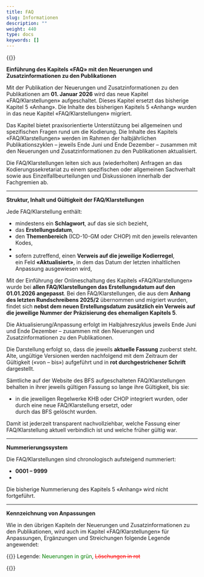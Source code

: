 ```yaml
---
title: FAQ
slug: Informationen
description: ""
weight: 440
type: docs
keywords: []
---
```


{{<printButton>}}

**Einführung des Kapitels «FAQ» mit den Neuerungen und Zusatzinformationen zu den Publikationen**
   
Mit der Publikation der Neuerungen und Zusatzinformationen zu den Publikationen am **01. Januar 2026** wird das neue Kapitel «FAQ/Klarstellungen» aufgeschaltet.
Dieses Kapitel ersetzt das bisherige Kapitel 5 «Anhang».
Die Inhalte des bisherigen Kapitels 5 «Anhang» wurden in das neue Kapitel «FAQ/Klarstellungen» migriert.
  
Das Kapitel bietet praxisorientierte Unterstützung bei allgemeinen und spezifischen Fragen rund um die Kodierung.
Die Inhalte des Kapitels «FAQ/Klarstellungen» werden im Rahmen der halbjährlichen Publikationszyklen – jeweils Ende Juni und Ende Dezember – zusammen mit den Neuerungen und Zusatzinformationen zu den Publikationen aktualisiert.
  
Die FAQ/Klarstellungen leiten sich aus (wiederholten) Anfragen an das Kodierungssekretariat zu einem spezifischen oder allgemeinen Sachverhalt sowie aus Einzelfallbeurteilungen und Diskussionen innerhalb der Fachgremien ab.
  
  ________________________________________
**Struktur, Inhalt und Gültigkeit der FAQ/Klarstellungen**
  
Jede FAQ/Klarstellung enthält:
<ul>
  <li>
  mindestens ein <strong>Schlagwort</strong>, auf das sie sich bezieht,
  </li>
  <li>
  das <strong>Erstellungsdatum</strong>,
  </li>
  
  <li>
  den <strong>Themenbereich</strong> (ICD-10-GM oder CHOP) mit den jeweils relevanten Kodes,
  <li>
  <li>
  sofern zutreffend, einen <strong>Verweis auf die jeweilige Kodierregel</strong>,
  </li>
  </li>
  ein Feld <strong>«Aktualisiert»</strong>, in dem das Datum der letzten inhaltlichen Anpassung ausgewiesen wird,
  </li>
</ul>
  
Mit der Einführung der Onlineschaltung des Kapitels «FAQ/Klarstellungen» wurde bei **allen FAQ/Klarstellungen das Erstellungsdatum auf den 01.01.2026 angepasst**.
Bei den FAQ/Klarstellungen, die aus dem **Anhang des letzten Rundschreibens 2025/2** übernommen und migriert wurden, findet sich **nebst dem neuen Erstellungsdatum zusätzlich ein Verweis auf die jeweilige Nummer der Präzisierung des ehemaligen Kapitels 5**.
  
Die Aktualisierung/Anpassung erfolgt im Halbjahreszyklus jeweils Ende Juni und Ende Dezember – zusammen mit den Neuerungen und Zusatzinformationen zu den Publikationen.
  
Die Darstellung erfolgt so, dass die jeweils **aktuelle Fassung** zuoberst steht.
Alte, ungültige Versionen werden nachfolgend mit dem Zeitraum der Gültigkeit («von – bis») aufgeführt und in **rot durchgestrichener Schrift** dargestellt.
  
Sämtliche auf der Website des BFS aufgeschalteten FAQ/Klarstellungen behalten in ihrer jeweils gültigen Fassung so lange ihre Gültigkeit, bis sie:
  
<ul>
  <li>
  in die jeweiligen Regelwerke KHB oder CHOP integriert wurden, oder
  <br>
  durch eine neue FAQ/Klarstellung ersetzt, oder
  <br>
	durch das BFS gelöscht wurden.
   </li>
</ul>

Damit ist jederzeit transparent nachvollziehbar, welche Fassung einer FAQ/Klarstellung aktuell verbindlich ist und welche früher gültig war.
  
________________________________________
  
**Nummerierungssystem**

  Die FAQ/Klarstellungen sind chronologisch aufsteigend nummeriert:

<ul>
  <li>
  <strong>0001 – 9999</strong>
  <li>
</ul>  
Die bisherige Nummerierung des Kapitels 5 «Anhang» wird nicht fortgeführt.
  
________________________________________
  
**Kennzeichnung von Anpassungen**
  
Wie in den übrigen Kapiteln der Neuerungen und Zusatzinformationen zu den Publikationen, wird auch im Kapitel «FAQ/Klarstellungen» für Anpassungen, Ergänzungen und Streichungen folgende Legende angewendet:
  

  {{<markdown>}}
Legende: <font color="green">Neuerungen in grün</font>, <font color="red">~~Löschungen in rot~~</font>
  
{{</markdown>}}






